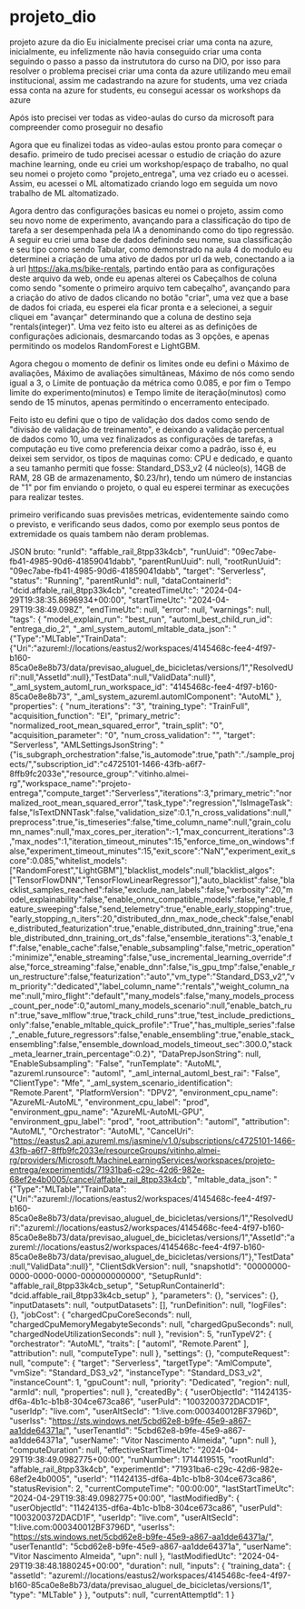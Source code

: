 # projeto_dio
projeto azure da dio
Eu inicialmente precisei criar uma conta na azure, inicialmente, eu infelizmente não havia conseguido criar uma conta seguindo o passo a passo da instrututora do curso na DIO, por isso para resolver o problema precisei criar uma conta da azure utilizando meu email institucional, assim me cadastrando na azure for students, uma vez criada essa conta na azure for students, eu consegui acessar os workshops da azure

Após isto precisei ver todas as video-aulas do curso da microsoft para compreender como proseguir no desafio

Agora que eu finalizei todas as video-aulas estou pronto para começar o desafio.
primeiro de tudo precisei acessar o estudio de criação do azure machine learning, onde eu criei um workshop/espaço de trabalho, no qual seu nomei o projeto como "projeto_entrega", uma vez criado eu o acessei. Assim, eu acessei o ML altomatizado criando logo em seguida um novo trabalho de ML altomatizado.

Agora dentro das configurações basicas eu nomei o projeto, assim como seu novo nome de experimento, avançando para a classificação do tipo de tarefa a ser desempenhada pela IA a denominando como do tipo regressão. A seguir eu criei uma base de dados definindo seu nome, sua classificação e seu tipo como sendo Tabular, como demonstrado na aula 4 do modulo eu determinei a criação de uma ativo de dados por url da web, conectando a ia à url https://aka.ms/bike-rentals, partindo então para as configurações deste arquivo da web, onde eu apenas alterei os Cabeçalhos de coluna como sendo "somente o primeiro arquivo tem cabeçalho", avançando para a criação do ativo de dados clicando no botão "criar", uma vez que a base de dados foi criada, eu esperei ela ficar pronta e a selecionei, a seguir cliquei em "avançar" determinando que a coluna de destino seja "rentals(integer)". Uma vez feito isto eu alterei as as definições de configurações adicionais, desmarcando todas as 3 opções, e apenas permitindo os modelos RandomForest e LightGBM.

Agora chegou o momento de definir os limites onde eu defini o Máximo de avaliações, Máximo de avaliações simultâneas, Máximo de nós como sendo igual a 3, o Limite de pontuação da métrica como 0.085, e por fim o Tempo limite do experimento(minutos) e Tempo limite de iteração(minutos) como sendo de 15 minutos, apenas permitindo o encerramento entecipado. 

Feito isto eu defini que o tipo de validação dos dados como sendo de "divisão de validação de treinamento", e deixando a validação percentual de dados como 10, uma vez finalizados as configurações de tarefas, a computação eu tive como preferencia deixar como a padrão, isso é, eu deixei sem servidor, os tipos de maquinas como: CPU e dedicado, e quanto a seu tamanho permiti que fosse: Standard_DS3_v2 (4 núcleo(s), 14GB de RAM, 28 GB de armazenamento, $0.23/hr), tendo um número de instancias de "1" por fim enviando o projeto, o qual eu esperei terminar as execuções para realizar testes.

primeiro verificando suas previsões metricas, evidentemente saindo como o previsto, e verificando seus dados, como por exemplo seus pontos de extremidade os quais tambem não deram problemas.

JSON bruto:
"runId": "affable_rail_8tpp33k4cb",
    "runUuid": "09ec7abe-fb41-4985-90d6-41859041dabb",
    "parentRunUuid": null,
    "rootRunUuid": "09ec7abe-fb41-4985-90d6-41859041dabb",
    "target": "Serverless",
    "status": "Running",
    "parentRunId": null,
    "dataContainerId": "dcid.affable_rail_8tpp33k4cb",
    "createdTimeUtc": "2024-04-29T19:38:35.8696934+00:00",
    "startTimeUtc": "2024-04-29T19:38:49.098Z",
    "endTimeUtc": null,
    "error": null,
    "warnings": null,
    "tags": {
        "model_explain_run": "best_run",
        "automl_best_child_run_id": "entrega_dio_2",
        "_aml_system_automl_mltable_data_json": "{\"Type\":\"MLTable\",\"TrainData\":{\"Uri\":\"azureml://locations/eastus2/workspaces/4145468c-fee4-4f97-b160-85ca0e8e8b73/data/previsao_aluguel_de_bicicletas/versions/1\",\"ResolvedUri\":null,\"AssetId\":null},\"TestData\":null,\"ValidData\":null}",
        "_aml_system_automl_run_workspace_id": "4145468c-fee4-4f97-b160-85ca0e8e8b73",
        "_aml_system_azureml.automlComponent": "AutoML"
    },
    "properties": {
        "num_iterations": "3",
        "training_type": "TrainFull",
        "acquisition_function": "EI",
        "primary_metric": "normalized_root_mean_squared_error",
        "train_split": "0",
        "acquisition_parameter": "0",
        "num_cross_validation": "",
        "target": "Serverless",
        "AMLSettingsJsonString": "{\"is_subgraph_orchestration\":false,\"is_automode\":true,\"path\":\"./sample_projects/\",\"subscription_id\":\"c4725101-1466-43fb-a6f7-8ffb9fc2033e\",\"resource_group\":\"vitinho.almei-rg\",\"workspace_name\":\"projeto-entrega\",\"compute_target\":\"Serverless\",\"iterations\":3,\"primary_metric\":\"normalized_root_mean_squared_error\",\"task_type\":\"regression\",\"IsImageTask\":false,\"IsTextDNNTask\":false,\"validation_size\":0.1,\"n_cross_validations\":null,\"preprocess\":true,\"is_timeseries\":false,\"time_column_name\":null,\"grain_column_names\":null,\"max_cores_per_iteration\":-1,\"max_concurrent_iterations\":3,\"max_nodes\":1,\"iteration_timeout_minutes\":15,\"enforce_time_on_windows\":false,\"experiment_timeout_minutes\":15,\"exit_score\":\"NaN\",\"experiment_exit_score\":0.085,\"whitelist_models\":[\"RandomForest\",\"LightGBM\"],\"blacklist_models\":null,\"blacklist_algos\":[\"TensorFlowDNN\",\"TensorFlowLinearRegressor\"],\"auto_blacklist\":false,\"blacklist_samples_reached\":false,\"exclude_nan_labels\":false,\"verbosity\":20,\"model_explainability\":false,\"enable_onnx_compatible_models\":false,\"enable_feature_sweeping\":false,\"send_telemetry\":true,\"enable_early_stopping\":true,\"early_stopping_n_iters\":20,\"distributed_dnn_max_node_check\":false,\"enable_distributed_featurization\":true,\"enable_distributed_dnn_training\":true,\"enable_distributed_dnn_training_ort_ds\":false,\"ensemble_iterations\":3,\"enable_tf\":false,\"enable_cache\":false,\"enable_subsampling\":false,\"metric_operation\":\"minimize\",\"enable_streaming\":false,\"use_incremental_learning_override\":false,\"force_streaming\":false,\"enable_dnn\":false,\"is_gpu_tmp\":false,\"enable_run_restructure\":false,\"featurization\":\"auto\",\"vm_type\":\"Standard_DS3_v2\",\"vm_priority\":\"dedicated\",\"label_column_name\":\"rentals\",\"weight_column_name\":null,\"miro_flight\":\"default\",\"many_models\":false,\"many_models_process_count_per_node\":0,\"automl_many_models_scenario\":null,\"enable_batch_run\":true,\"save_mlflow\":true,\"track_child_runs\":true,\"test_include_predictions_only\":false,\"enable_mltable_quick_profile\":\"True\",\"has_multiple_series\":false,\"_enable_future_regressors\":false,\"enable_ensembling\":true,\"enable_stack_ensembling\":false,\"ensemble_download_models_timeout_sec\":300.0,\"stack_meta_learner_train_percentage\":0.2}",
        "DataPrepJsonString": null,
        "EnableSubsampling": "False",
        "runTemplate": "AutoML",
        "azureml.runsource": "automl",
        "_aml_internal_automl_best_rai": "False",
        "ClientType": "Mfe",
        "_aml_system_scenario_identification": "Remote.Parent",
        "PlatformVersion": "DPV2",
        "environment_cpu_name": "AzureML-AutoML",
        "environment_cpu_label": "prod",
        "environment_gpu_name": "AzureML-AutoML-GPU",
        "environment_gpu_label": "prod",
        "root_attribution": "automl",
        "attribution": "AutoML",
        "Orchestrator": "AutoML",
        "CancelUri": "https://eastus2.api.azureml.ms/jasmine/v1.0/subscriptions/c4725101-1466-43fb-a6f7-8ffb9fc2033e/resourceGroups/vitinho.almei-rg/providers/Microsoft.MachineLearningServices/workspaces/projeto-entrega/experimentids/71931ba6-c29c-42d6-982e-68ef2e4b0005/cancel/affable_rail_8tpp33k4cb",
        "mltable_data_json": "{\"Type\":\"MLTable\",\"TrainData\":{\"Uri\":\"azureml://locations/eastus2/workspaces/4145468c-fee4-4f97-b160-85ca0e8e8b73/data/previsao_aluguel_de_bicicletas/versions/1\",\"ResolvedUri\":\"azureml://locations/eastus2/workspaces/4145468c-fee4-4f97-b160-85ca0e8e8b73/data/previsao_aluguel_de_bicicletas/versions/1\",\"AssetId\":\"azureml://locations/eastus2/workspaces/4145468c-fee4-4f97-b160-85ca0e8e8b73/data/previsao_aluguel_de_bicicletas/versions/1\"},\"TestData\":null,\"ValidData\":null}",
        "ClientSdkVersion": null,
        "snapshotId": "00000000-0000-0000-0000-000000000000",
        "SetupRunId": "affable_rail_8tpp33k4cb_setup",
        "SetupRunContainerId": "dcid.affable_rail_8tpp33k4cb_setup"
    },
    "parameters": {},
    "services": {},
    "inputDatasets": null,
    "outputDatasets": [],
    "runDefinition": null,
    "logFiles": {},
    "jobCost": {
        "chargedCpuCoreSeconds": null,
        "chargedCpuMemoryMegabyteSeconds": null,
        "chargedGpuSeconds": null,
        "chargedNodeUtilizationSeconds": null
    },
    "revision": 5,
    "runTypeV2": {
        "orchestrator": "AutoML",
        "traits": [
            "automl",
            "Remote.Parent"
        ],
        "attribution": null,
        "computeType": null
    },
    "settings": {},
    "computeRequest": null,
    "compute": {
        "target": "Serverless",
        "targetType": "AmlCompute",
        "vmSize": "Standard_DS3_v2",
        "instanceType": "Standard_DS3_v2",
        "instanceCount": 1,
        "gpuCount": null,
        "priority": "Dedicated",
        "region": null,
        "armId": null,
        "properties": null
    },
    "createdBy": {
        "userObjectId": "11424135-df6a-4b1c-b1b8-304ce673ca86",
        "userPuId": "1003200372DACD1F",
        "userIdp": "live.com",
        "userAltSecId": "1:live.com:000340012BF3796D",
        "userIss": "https://sts.windows.net/5cbd62e8-b9fe-45e9-a867-aa1dde64371a/",
        "userTenantId": "5cbd62e8-b9fe-45e9-a867-aa1dde64371a",
        "userName": "Vitor Nascimento Almeida",
        "upn": null
    },
    "computeDuration": null,
    "effectiveStartTimeUtc": "2024-04-29T19:38:49.0982775+00:00",
    "runNumber": 1714419515,
    "rootRunId": "affable_rail_8tpp33k4cb",
    "experimentId": "71931ba6-c29c-42d6-982e-68ef2e4b0005",
    "userId": "11424135-df6a-4b1c-b1b8-304ce673ca86",
    "statusRevision": 2,
    "currentComputeTime": "00:00:00",
    "lastStartTimeUtc": "2024-04-29T19:38:49.0982775+00:00",
    "lastModifiedBy": {
        "userObjectId": "11424135-df6a-4b1c-b1b8-304ce673ca86",
        "userPuId": "1003200372DACD1F",
        "userIdp": "live.com",
        "userAltSecId": "1:live.com:000340012BF3796D",
        "userIss": "https://sts.windows.net/5cbd62e8-b9fe-45e9-a867-aa1dde64371a/",
        "userTenantId": "5cbd62e8-b9fe-45e9-a867-aa1dde64371a",
        "userName": "Vitor Nascimento Almeida",
        "upn": null
    },
    "lastModifiedUtc": "2024-04-29T19:38:48.1880245+00:00",
    "duration": null,
    "inputs": {
        "training_data": {
            "assetId": "azureml://locations/eastus2/workspaces/4145468c-fee4-4f97-b160-85ca0e8e8b73/data/previsao_aluguel_de_bicicletas/versions/1",
            "type": "MLTable"
        }
    },
    "outputs": null,
    "currentAttemptId": 1
}
